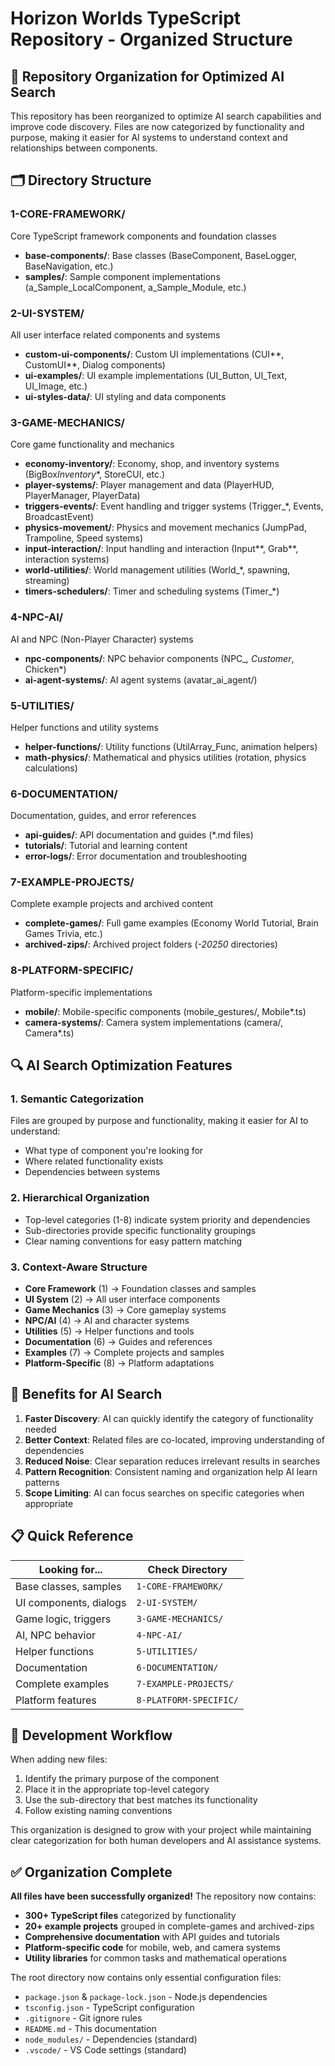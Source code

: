 # Horizon Worlds TypeScript Repository - Organized Structure

## 📁 Repository Organization for Optimized AI Search

This repository has been reorganized to optimize AI search capabilities and improve code discovery. Files are now categorized by functionality and purpose, making it easier for AI systems to understand context and relationships between components.

## 🗂️ Directory Structure

### 1-CORE-FRAMEWORK/

Core TypeScript framework components and foundation classes

- **base-components/**: Base classes (BaseComponent, BaseLogger, BaseNavigation, etc.)
- **samples/**: Sample component implementations (a_Sample_LocalComponent, a_Sample_Module, etc.)

### 2-UI-SYSTEM/

All user interface related components and systems

- **custom-ui-components/**: Custom UI implementations (CUI*\*, CustomUI*\*, Dialog components)
- **ui-examples/**: UI example implementations (UI_Button, UI_Text, UI_Image, etc.)
- **ui-styles-data/**: UI styling and data components

### 3-GAME-MECHANICS/

Core game functionality and mechanics

- **economy-inventory/**: Economy, shop, and inventory systems (BigBox*Inventory*\*, StoreCUI, etc.)
- **player-systems/**: Player management and data (PlayerHUD, PlayerManager, PlayerData)
- **triggers-events/**: Event handling and trigger systems (Trigger\_\*, Events, BroadcastEvent)
- **physics-movement/**: Physics and movement mechanics (JumpPad, Trampoline, Speed systems)
- **input-interaction/**: Input handling and interaction (Input*\*, Grab*\*, interaction systems)
- **world-utilities/**: World management utilities (World\_\*, spawning, streaming)
- **timers-schedulers/**: Timer and scheduling systems (Timer\_\*)

### 4-NPC-AI/

AI and NPC (Non-Player Character) systems

- **npc-components/**: NPC behavior components (NPC\__, Customer_, Chicken\*)
- **ai-agent-systems/**: AI agent systems (avatar_ai_agent/)

### 5-UTILITIES/

Helper functions and utility systems

- **helper-functions/**: Utility functions (UtilArray_Func, animation helpers)
- **math-physics/**: Mathematical and physics utilities (rotation, physics calculations)

### 6-DOCUMENTATION/

Documentation, guides, and error references

- **api-guides/**: API documentation and guides (\*.md files)
- **tutorials/**: Tutorial and learning content
- **error-logs/**: Error documentation and troubleshooting

### 7-EXAMPLE-PROJECTS/

Complete example projects and archived content

- **complete-games/**: Full game examples (Economy World Tutorial, Brain Games Trivia, etc.)
- **archived-zips/**: Archived project folders (_-20250_ directories)

### 8-PLATFORM-SPECIFIC/

Platform-specific implementations

- **mobile/**: Mobile-specific components (mobile_gestures/, Mobile\*.ts)
- **camera-systems/**: Camera system implementations (camera/, Camera\*.ts)

## 🔍 AI Search Optimization Features

### 1. **Semantic Categorization**

Files are grouped by purpose and functionality, making it easier for AI to understand:

- What type of component you're looking for
- Where related functionality exists
- Dependencies between systems

### 2. **Hierarchical Organization**

- Top-level categories (1-8) indicate system priority and dependencies
- Sub-directories provide specific functionality groupings
- Clear naming conventions for easy pattern matching

### 3. **Context-Aware Structure**

- **Core Framework** (1) → Foundation classes and samples
- **UI System** (2) → All user interface components
- **Game Mechanics** (3) → Core gameplay systems
- **NPC/AI** (4) → AI and character systems
- **Utilities** (5) → Helper functions and tools
- **Documentation** (6) → Guides and references
- **Examples** (7) → Complete projects and samples
- **Platform-Specific** (8) → Platform adaptations

## 🚀 Benefits for AI Search

1. **Faster Discovery**: AI can quickly identify the category of functionality needed
2. **Better Context**: Related files are co-located, improving understanding of dependencies
3. **Reduced Noise**: Clear separation reduces irrelevant results in searches
4. **Pattern Recognition**: Consistent naming and organization help AI learn patterns
5. **Scope Limiting**: AI can focus searches on specific categories when appropriate

## 📋 Quick Reference

| Looking for...         | Check Directory        |
| ---------------------- | ---------------------- |
| Base classes, samples  | `1-CORE-FRAMEWORK/`    |
| UI components, dialogs | `2-UI-SYSTEM/`         |
| Game logic, triggers   | `3-GAME-MECHANICS/`    |
| AI, NPC behavior       | `4-NPC-AI/`            |
| Helper functions       | `5-UTILITIES/`         |
| Documentation          | `6-DOCUMENTATION/`     |
| Complete examples      | `7-EXAMPLE-PROJECTS/`  |
| Platform features      | `8-PLATFORM-SPECIFIC/` |

## 🔧 Development Workflow

When adding new files:

1. Identify the primary purpose of the component
2. Place it in the appropriate top-level category
3. Use the sub-directory that best matches its functionality
4. Follow existing naming conventions

This organization is designed to grow with your project while maintaining clear categorization for both human developers and AI assistance systems.

## ✅ Organization Complete

**All files have been successfully organized!** The repository now contains:

- **300+ TypeScript files** categorized by functionality
- **20+ example projects** grouped in complete-games and archived-zips
- **Comprehensive documentation** with API guides and tutorials
- **Platform-specific code** for mobile, web, and camera systems
- **Utility libraries** for common tasks and mathematical operations

The root directory now contains only essential configuration files:

- `package.json` & `package-lock.json` - Node.js dependencies
- `tsconfig.json` - TypeScript configuration
- `.gitignore` - Git ignore rules
- `README.md` - This documentation
- `node_modules/` - Dependencies (standard)
- `.vscode/` - VS Code settings (standard)
